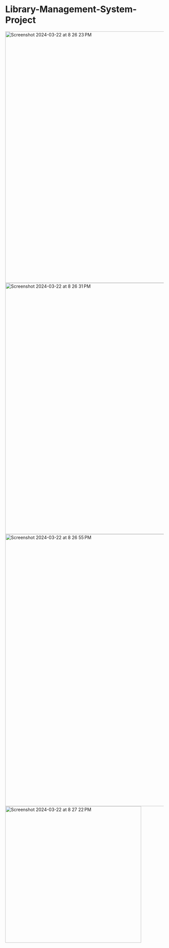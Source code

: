 # Library-Management-System-Project
<img width="796" alt="Screenshot 2024-03-22 at 8 26 23 PM" src="https://github.com/Hamzenium/Library-Management-System-Project/assets/67511980/e85fd044-f6b2-4348-a45a-dc89015fb48a">

<img width="795" alt="Screenshot 2024-03-22 at 8 26 31 PM" src="https://github.com/Hamzenium/Library-Management-System-Project/assets/67511980/e786e890-9dec-4ae2-a6cc-aedf81e621b8">


<img width="861" alt="Screenshot 2024-03-22 at 8 26 55 PM" src="https://github.com/Hamzenium/Library-Management-System-Project/assets/67511980/ba7fafa1-ce54-4da3-ba69-c1e2bc177018">


<img width="432" alt="Screenshot 2024-03-22 at 8 27 22 PM" src="https://github.com/Hamzenium/Library-Management-System-Project/assets/67511980/e3b7fba8-e120-43b2-86d8-3e255acb3268">
